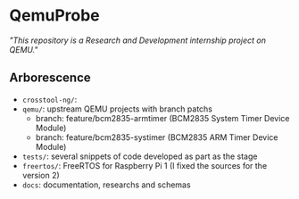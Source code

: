 QemuProbe
=========

*"This repository is a Research and Development internship project on QEMU."*

Arborescence
------------

* `crosstool-ng/`:
* `qemu/`: upstream QEMU projects with branch patchs
    - branch: feature/bcm2835-armtimer (BCM2835 System Timer Device Module)
    - branch: feature/bcm2835-systimer (BCM2835 ARM Timer Device Module)
* `tests/`: several snippets of code developed as part as the stage
* `freertos/`: FreeRTOS for Raspberry Pi 1 (I fixed the sources for the version 2)
* `docs`: documentation, researchs and schemas

